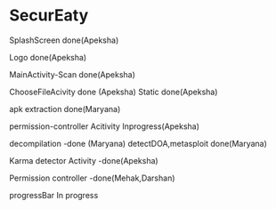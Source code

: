 # SecurEaty

SplashScreen done(Apeksha)

Logo done(Apeksha)

MainActivity-Scan done(Apeksha)

ChooseFileAcivity done (Apeksha)
Static done(Apeksha)

apk extraction done(Maryana)

permission-controller Acitivity Inprogress(Apeksha)

decompilation -done (Maryana)
detectDOA,metasploit done(Maryana)

Karma detector Activity -done(Apeksha)

Permission controller -done(Mehak,Darshan)

progressBar In progress

